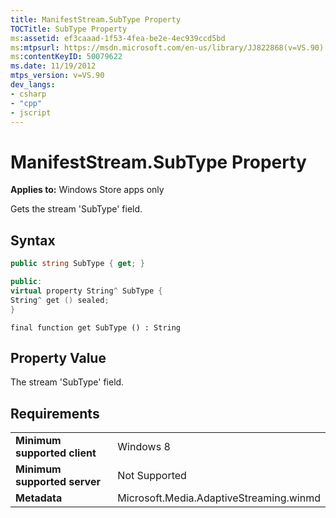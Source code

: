 ```yaml
---
title: ManifestStream.SubType Property
TOCTitle: SubType Property
ms:assetid: ef3caaad-1f53-4fea-be2e-4ec939ccd5bd
ms:mtpsurl: https://msdn.microsoft.com/en-us/library/JJ822868(v=VS.90)
ms:contentKeyID: 50079622
ms.date: 11/19/2012
mtps_version: v=VS.90
dev_langs:
- csharp
- "cpp"
- jscript
---
```


# ManifestStream.SubType Property

**Applies to:** Windows Store apps only

Gets the stream 'SubType' field.

## Syntax

```csharp
public string SubType { get; }
```

```cpp
public:
virtual property String^ SubType {
String^ get () sealed;
}
```

```jscript
final function get SubType () : String
```

## Property Value

The stream 'SubType' field.

## Requirements

|||
|--- |--- |
|**Minimum supported client**|Windows 8|
|**Minimum supported server**|Not Supported|
|**Metadata**|Microsoft.Media.AdaptiveStreaming.winmd|

